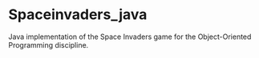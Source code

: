 # Spaceinvaders_java
Java implementation of the Space Invaders game for the Object-Oriented Programming discipline.
